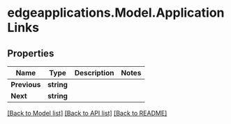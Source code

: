 # edgeapplications.Model.ApplicationLinks

## Properties

Name | Type | Description | Notes
------------ | ------------- | ------------- | -------------
**Previous** | **string** |  | 
**Next** | **string** |  | 

[[Back to Model list]](../README.md#documentation-for-models) [[Back to API list]](../README.md#documentation-for-api-endpoints) [[Back to README]](../README.md)

